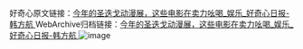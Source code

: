 好奇心原文链接：[今年的圣迭戈动漫展，这些电影在卖力吆喝_娱乐_好奇心日报-韩方航 ](https://www.qdaily.com/articles/11501.html)
WebArchive归档链接：[今年的圣迭戈动漫展，这些电影在卖力吆喝_娱乐_好奇心日报-韩方航 ](http://web.archive.org/web/20160808175626/http://www.qdaily.com/articles/11501.html)
![image](http://ww3.sinaimg.cn/large/007d5XDply1g3wa7pitn3j30u05ebhdt)